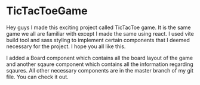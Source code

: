 # TicTacToeGame

Hey guys I made this exciting project called TicTacToe game. It is the same game we all are familiar with except I made the same using react.
I used vite build tool and sass styling to implement certain components that I deemed necessary for the project.
I hope you all like this.

I added a Board component which contains all the board layout of the game and another sqaure component which contains all the information regarding sqaures.
All other necessary components are in the master branch of my git file. You can check it out.
